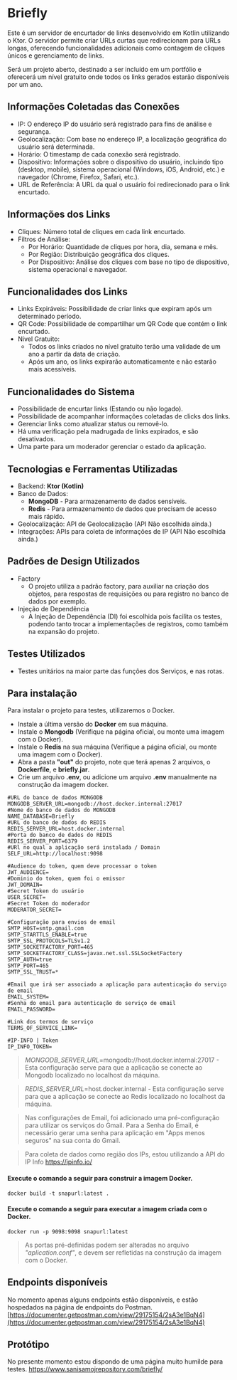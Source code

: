 # Briefly
Este é um servidor de encurtador de links desenvolvido em Kotlin utilizando o Ktor. O servidor permite criar URLs curtas que redirecionam para URLs longas, 
oferecendo funcionalidades adicionais como contagem de cliques únicos e gerenciamento de links.

Será um projeto aberto, destinado a ser incluído em um portfólio e oferecerá um nível gratuito onde todos os links gerados estarão disponíveis por um ano.

## Informações Coletadas das Conexões

- IP: O endereço IP do usuário será registrado para fins de análise e segurança.
- Geolocalização: Com base no endereço IP, a localização geográfica do usuário será determinada.
- Horário: O timestamp de cada conexão será registrado.
- Dispositivo: Informações sobre o dispositivo do usuário, incluindo tipo (desktop, mobile), sistema operacional (Windows, iOS, Android, etc.) e navegador (Chrome, Firefox, Safari, etc.).
- URL de Referência: A URL da qual o usuário foi redirecionado para o link encurtado.

## Informações dos Links

- Cliques: Número total de cliques em cada link encurtado.
- Filtros de Análise:
  - Por Horário: Quantidade de cliques por hora, dia, semana e mês.
  - Por Região: Distribuição geográfica dos cliques.
  - Por Dispositivo: Análise dos cliques com base no tipo de dispositivo, sistema operacional e navegador.

## Funcionalidades dos Links

- Links Expiráveis: Possibilidade de criar links que expiram após um determinado período.
- QR Code: Possibilidade de compartilhar um QR Code que contém o link encurtado.
- Nível Gratuito:
  - Todos os links criados no nível gratuito terão uma validade de um ano a partir da data de criação.
  - Após um ano, os links expirarão automaticamente e não estarão mais acessíveis.

## Funcionalidades do Sistema

- Possibilidade de encurtar links (Estando ou não logado).
- Possibilidade de acompanhar informações coletadas de clicks dos links.
- Gerenciar links como atualizar status ou removê-lo.
- Há uma verificação pela madrugada de links expirados, e são desativados.
- Uma parte para um moderador gerenciar o estado da aplicação.

## Tecnologias e Ferramentas Utilizadas

- Backend: **Ktor (Kotlin)**
- Banco de Dados: 
    - **MongoDB** - Para armazenamento de dados sensíveis.
    - **Redis** - Para armazenamento de dados que precisam de acesso mais rápido.
- Geolocalização: API de Geolocalização (API Não escolhida ainda.)
- Integrações: APIs para coleta de informações de IP (API Não escolhida ainda.)

## Padrões de Design Utilizados

- Factory
     - O projeto utiliza a padrão factory, para auxiliar na criação dos objetos, para respostas de requisições ou para registro no banco de dados por exemplo.
- Injeção de Dependência
     - A Injeção de Dependência (DI) foi escolhida pois facilita os testes, podendo tanto trocar a implementações de registros, como também na expansão do projeto.

## Testes Utilizados

- Testes unitários na maior parte das funções dos Serviços, e nas rotas.

## Para instalação
Para instalar o projeto para testes, utilizaremos o Docker.

- Instale a última versão do **Docker** em sua máquina.
- Instale o **Mongodb** (Verifique na página oficial, ou monte uma imagem com o Docker).
- Instale o **Redis** na sua máquina (Verifique a página oficial, ou monte uma imagem com o Docker).
- Abra a pasta **"out"** do projeto, note que terá apenas 2 arquivos, o **Dockerfile**, e **briefly.jar**.
- Crie um arquivo **.env**, ou adicione um arquivo **.env** manualmente na construção da imagem docker.

```.env
#URL do banco de dados MONGODB
MONGODB_SERVER_URL=mongodb://host.docker.internal:27017
#Nome do banco de dados do MONGODB
NAME_DATABASE=Briefly
#URL do banco de dados do REDIS
REDIS_SERVER_URL=host.docker.internal
#Porta do banco de dados do REDIS
REDIS_SERVER_PORT=6379
#URl no qual a aplicação será instalada / Domain
SELF_URL=http://localhost:9098

#Audience do token, quem deve processar o token
JWT_AUDIENCE=
#Dominio do token, quem foi o emissor
JWT_DOMAIN=
#Secret Token do usuário
USER_SECRET=
#Secret Token do moderador
MODERATOR_SECRET=

#Configuração para envios de email
SMTP_HOST=smtp.gmail.com
SMTP_STARTTLS_ENABLE=true
SMTP_SSL_PROTOCOLS=TLSv1.2
SMTP_SOCKETFACTORY_PORT=465
SMTP_SOCKETFACTORY_CLASS=javax.net.ssl.SSLSocketFactory
SMTP_AUTH=true
SMTP_PORT=465
SMTP_SSL_TRUST=*

#Email que irá ser associado a aplicação para autenticação do serviço de email
EMAIL_SYSTEM=
#Senha do email para autenticação do serviço de email
EMAIL_PASSWORD=

#Link dos termos de serviço
TERMS_OF_SERVICE_LINK=

#IP-INFO | Token
IP_INFO_TOKEN=
```
> *MONGODB_SERVER_URL*=mongodb://host.docker.internal:27017 - Esta configuração serve para que a aplicação se conecte ao Mongodb localizado no localhost da máquina.

> *REDIS_SERVER_URL*=host.docker.internal - Esta configuração serve para que a aplicação se conecte ao Redis localizado no localhost da máquina.

> Nas configurações de Email, foi adicionado uma pré-configuração para utilizar os serviços do Gmail. Para a Senha do Email, é necessário gerar uma senha para aplicação em "Apps menos seguros" na sua conta do Gmail.

> Para coleta de dados como região dos IPs, estou utilizando a API do IP Info https://ipinfo.io/

#### Execute o comando a seguir para construir a imagem Docker.

    docker build -t snapurl:latest .

#### Execute o comando a seguir para executar a imagem criada com o Docker.

    docker run -p 9098:9098 snapurl:latest

> As portas pré-definidas podem ser alteradas no arquivo *"aplication.conf"*, e devem ser refletidas na construção da imagem com o Docker.


## Endpoints disponíveis
No momento apenas alguns endpoints estão disponíveis, e estão hospedados na página de endpoints do Postman.
[https://documenter.getpostman.com/view/29175154/2sA3e1BqN4](https://documenter.getpostman.com/view/29175154/2sA3e1BqN4)

## Protótipo
No presente momento estou dispondo de uma página muito humilde para testes.
https://www.sanisamojrepository.com/briefly/

